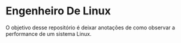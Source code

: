 # Engenheiro De Linux

O objetivo desse repositório é deixar anotações de como observar a performance de um sistema Linux.


